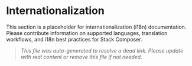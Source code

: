 # Internationalization

This section is a placeholder for internationalization (i18n) documentation. Please contribute information on supported languages, translation workflows, and i18n best practices for Stack Composer.

> _This file was auto-generated to resolve a dead link. Please update with real content or remove this file if not needed._
